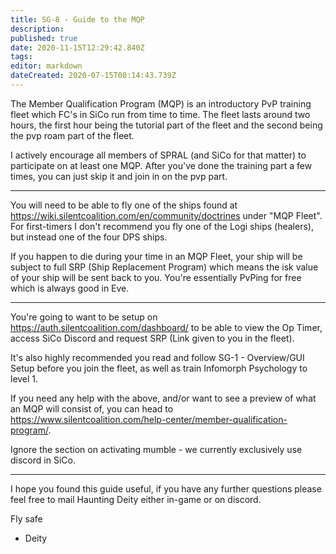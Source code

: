 ```yaml
---
title: SG-8 - Guide to the MQP
description: 
published: true
date: 2020-11-15T12:29:42.840Z
tags: 
editor: markdown
dateCreated: 2020-07-15T00:14:43.739Z
---
```


The Member Qualification Program (MQP) is an introductory PvP training fleet which FC's in SiCo run from time to time.  The fleet lasts around two hours, the first hour being the tutorial part of the fleet and the second being the pvp roam part of the fleet.

I actively encourage all members of SPRAL (and SiCo for that matter) to participate on at least one MQP.  After you've done the training part a few times, you can just skip it and join in on the pvp part.

---
You will need to be able to fly one of the ships found at https://wiki.silentcoalition.com/en/community/doctrines under "MQP Fleet".  For first-timers I don't recommend you fly one of the Logi ships (healers), but instead one of the four DPS ships.

If you happen to die during your time in an MQP Fleet, your ship will be subject to full SRP (Ship Replacement Program) which means the isk value of your ship will be sent back to you.  You're essentially PvPing for free which is always good in Eve.

---
You're going to want to be setup on https://auth.silentcoalition.com/dashboard/ to be able to view the Op Timer, access SiCo Discord and request SRP (Link given to you in the fleet).

It's also highly recommended you read and follow SG-1 - Overview/GUI Setup before you join the fleet, as well as train Infomorph Psychology to level 1.

If you need any help with the above, and/or want to see a preview of what an MQP will consist of, you can head to https://www.silentcoalition.com/help-center/member-qualification-program/.

Ignore the section on activating mumble - we currently exclusively use discord in SiCo.

---
I hope you found this guide useful, if you have any further questions please feel free to mail Haunting Deity either in-game or on discord.

Fly safe
   - Deity